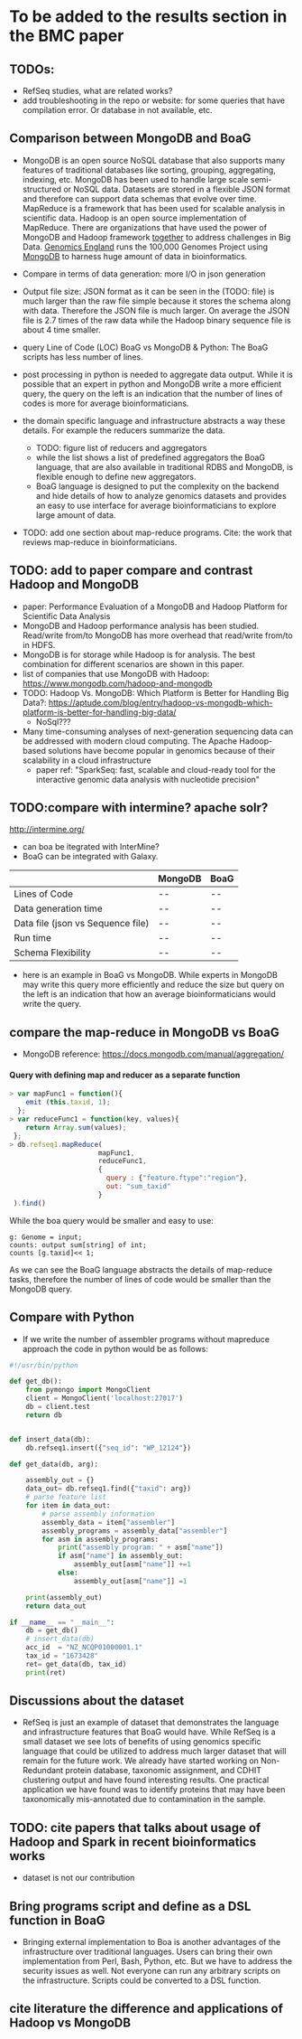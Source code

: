 
# To be added to the results section in the BMC paper

## TODOs:
* RefSeq studies, what are related works?
* add troubleshooting in the repo or website: for some queries that have compilation error. Or database in not available, etc.



## Comparison between MongoDB and BoaG
* MongoDB is an open source NoSQL database that also supports many features of traditional databases like sorting, grouping, aggregating, indexing, etc. MongoDB has been used to handle large scale semi-structured or NoSQL data. Datasets are stored in a flexible JSON format and therefore can support data schemas that evolve over time. MapReduce is a framework that has been used for scalable analysis in scientific data. Hadoop is an open source implementation of MapReduce. There are organizations that have used the power of MongoDB and Hadoop framework [together](https://www.mongodb.com/hadoop-and-mongodb) to address challenges in Big Data. [Genomics England](https://www.genomicsengland.co.uk/) runs the 100,000 Genomes Project using [MongoDB](https://www.mongodb.com/press/genomics-england-uses-mongodb-to-power-the-data-science-behind-the-100000-genomes-project) to harness huge amount of data in bioinformatics.


* Compare in terms of data generation:  more I/O in json generation
* Output file size: JSON format as it can be seen in the (TODO: file) is much larger than the raw file simple because it stores the schema along with data. Therefore the JSON file is much larger. On average the JSON file is 2.7 times of the raw data while the Hadoop binary sequence file is about 4 time smaller.
* query Line of Code (LOC) BoaG vs MongoDB & Python: The BoaG scripts has less number of lines.
* post processing in python is needed to aggregate data output. While it is possible that an expert in python and MongoDB write a more efficient query, the query on the left is an indication that the number of lines of codes is more for  average bioinformaticians.
 * the domain specific language and infrastructure abstracts a way these details. For example the reducers summarize the data.
   * TODO: figure list of reducers and aggregators
   * while the list shows a list of predefined aggregators the BoaG language, that are  also available in traditional RDBS and MongoDB, is flexible enough to define new aggregators.
   * BoaG language is designed to put the complexity on the backend and hide details of how to analyze genomics datasets and provides an easy to use interface for average bioinformaticians to explore large amount of data.

* TODO: add one section about map-reduce programs. Cite: the work that reviews map-reduce in bioinformaticians.

## TODO: add to paper compare and contrast Hadoop and MongoDB
* paper: Performance Evaluation of a MongoDB and Hadoop Platform for Scientific Data Analysis
* MongoDB and Hadoop performance analysis has been studied. Read/write from/to MongoDB has more overhead that read/write from/to in HDFS.
* MongoDB is for storage while Hadoop is for analysis. The best combination for different scenarios are shown in this paper.
* list of companies that use MongoDB with Hadoop: https://www.mongodb.com/hadoop-and-mongodb
* TODO: Hadoop Vs. MongoDB: Which Platform is Better for Handling Big Data?: https://aptude.com/blog/entry/hadoop-vs-mongodb-which-platform-is-better-for-handling-big-data/
  * NoSql???
* Many time-consuming analyses of next-generation
sequencing data can be addressed with modern cloud computing.
The Apache Hadoop-based solutions have become popular in genomics because of their scalability in a cloud infrastructure
   * paper ref: "SparkSeq: fast, scalable and cloud-ready tool for the interactive genomic data analysis with nucleotide precision"


##  TODO:compare with intermine? apache solr?
http://intermine.org/
* can boa be itegrated with InterMine?
* BoaG can be integrated with Galaxy.


| |MongoDB|BoaG |
|--|--| --|
|Lines of Code|--|--|
|Data generation time|--|--|
|Data file (json vs Sequence file)|--|--|
|Run time|--|--|
|Schema Flexibility|--|--|


* here is an example in BoaG vs MongoDB. While experts in MongoDB may write this query more efficiently and reduce the size
but query on the left is an indication that how an average bioinformaticians would write the query.

## compare the map-reduce in MongoDB vs BoaG
 * MongoDB reference: https://docs.mongodb.com/manual/aggregation/

#### Query with defining map and reducer as a separate function

```javascript
> var mapFunc1 = function(){
    emit (this.taxid, 1);
  };
> var reduceFunc1 = function(key, values){
    return Array.sum(values);
 };
> db.refseq1.mapReduce(
                      mapFunc1,
                      reduceFunc1,      
                      {        
                        query : {"feature.ftype":"region"},        
                        out: "sum_taxid"     
                      }
 ).find()
```
While the boa query would be smaller and easy to use:
```
g: Genome = input;
counts: output sum[string] of int;
counts [g.taxid]<< 1;
```
As we can see the BoaG language abstracts the details of map-reduce tasks, therefore
the number of lines of code would be smaller than the MongoDB query.


## Compare with Python
* If we write the number of assembler programs without mapreduce approach the code in python would be as follows:

```python
#!/usr/bin/python

def get_db():
    from pymongo import MongoClient
    client = MongoClient('localhost:27017')
    db = client.test
    return db


def insert_data(db):
    db.refseq1.insert({"seq_id": "WP_12124"})

def get_data(db, arg):

    assembly_out = {}
    data_out= db.refseq1.find({"taxid": arg})
    # parse feature list
    for item in data_out:
        # parse assembly information
        assembly_data = item["assembler"]
        assembly_programs = assembly_data["assembler"]
        for asm in assembly_programs:
            print("assembly program: " + asm["name"])
            if asm["name"] in assembly_out:
                assembly_out[asm["name"]] +=1
            else:
                assembly_out[asm["name"]] =1

    print(assembly_out)
    return data_out

if __name__ == "__main__":
    db = get_db()
    # insert_data(db)
    acc_id  = "NZ_NCQP01000001.1"
    tax_id = "1673428"
    ret= get_data(db, tax_id)
    print(ret)
```    

## Discussions about the dataset
* RefSeq is just an example of dataset that demonstrates the language and infrastructure features that BoaG would have. While RefSeq is a small dataset we see lots of benefits of using genomics specific language that could be utilized to address much larger dataset that will remain for the future work. We already have started working on Non-Redundant protein database, taxonomic assignment, and CDHIT clustering output and have found interesting results. One practical application we have found was to identify proteins that may have been taxonomically mis-annotated due to contamination in the sample.


## TODO: cite papers that talks about usage of Hadoop and Spark in recent bioinformatics works
* dataset is not our contribution

## Bring programs script and define as a DSL function in BoaG
* Bringing external implementation to Boa is another advantages of the infrastructure over traditional languages. Users can bring their own implementation from Perl, Bash, Python, etc. But we have to address the security issues as well. Not everyone can run any arbitrary scripts on the infrastructure. Scripts could be converted to a DSL function.

## cite literature the difference and applications of Hadoop vs MongoDB
